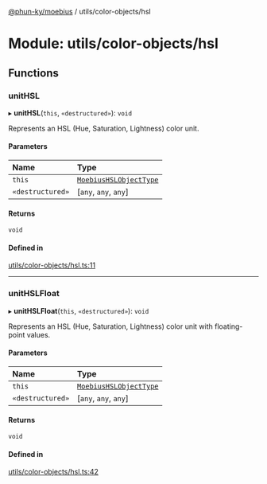 [@phun-ky/moebius](../README.md) / utils/color-objects/hsl

# Module: utils/color-objects/hsl

## Functions

### unitHSL

▸ **unitHSL**(`this`, `«destructured»`): `void`

Represents an HSL (Hue, Saturation, Lightness) color unit.

#### Parameters

| Name | Type |
| :------ | :------ |
| `this` | [`MoebiusHSLObjectType`](types.md#moebiushslobjecttype) |
| `«destructured»` | [`any`, `any`, `any`] |

#### Returns

`void`

#### Defined in

[utils/color-objects/hsl.ts:11](https://github.com/phun-ky/moebius/blob/main/src/utils/color-objects/hsl.ts#L11)

___

### unitHSLFloat

▸ **unitHSLFloat**(`this`, `«destructured»`): `void`

Represents an HSL (Hue, Saturation, Lightness) color unit with floating-point values.

#### Parameters

| Name | Type |
| :------ | :------ |
| `this` | [`MoebiusHSLObjectType`](types.md#moebiushslobjecttype) |
| `«destructured»` | [`any`, `any`, `any`] |

#### Returns

`void`

#### Defined in

[utils/color-objects/hsl.ts:42](https://github.com/phun-ky/moebius/blob/main/src/utils/color-objects/hsl.ts#L42)
